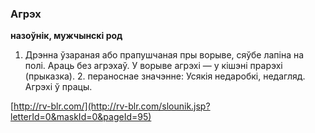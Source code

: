 ### Агрэх
**назоўнік, мужчынскі род**

1. Дрэнна ўзараная або прапушчаная пры ворыве, сяўбе лапіна на полі. Араць без агрэхаў. У ворыве агрэхі — у кішэні прарэхі (прыказка). 2. пераноснае значэнне: Усякія недаробкі, недагляд. Агрэхі ў працы.

<a rel="author">[http://rv-blr.com/](http://rv-blr.com/slounik.jsp?letterId=0&maskId=0&pageId=95)</a>
